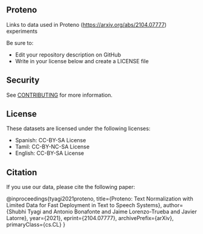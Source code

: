 ## Proteno


Links to data used in Proteno (https://arxiv.org/abs/2104.07777) experiments

Be sure to:

* Edit your repository description on GitHub
* Write in your license below and create a LICENSE file

## Security

See [CONTRIBUTING](CONTRIBUTING.md#security-issue-notifications) for more information.

## License

These datasets are licensed under the following licenses:
- Spanish: CC-BY-SA License
- Tamil: CC-BY-NC-SA License
- English: CC-BY-SA License

## Citation

If you use our data, please cite the following paper:

@inproceedings{tyagi2021proteno,
      title={Proteno: Text Normalization with Limited Data for Fast Deployment in Text to Speech Systems}, 
      author={Shubhi Tyagi and Antonio Bonafonte and Jaime Lorenzo-Trueba and Javier Latorre},
      year={2021},
      eprint={2104.07777},
      archivePrefix={arXiv},
      primaryClass={cs.CL}
}

